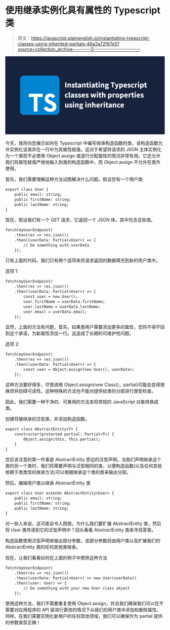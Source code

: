 # 使用继承实例化具有属性的 Typescript 类

> 原文：<https://javascript.plainenglish.io/instantiating-typescript-classes-using-inherited-partials-46a2a72f67e5?source=collection_archive---------2----------------------->

![](img/8743f3ea4d4c9ed84a7a570d02cb0219.png)

今天，我将向您展示如何在 Typescript 中编写继承构造函数的类，该构造函数允许实例化该类并在一行中为其属性赋值。这对于希望将请求的 JSON 主体实例化为一个类而不必使用 Object.assign 或逐行分配属性的情况非常有用。它还允许我们将属性赋值严格地输入到类的构造函数中，而 Object.assign 不允许在类外使用。

首先，我们需要理解这种方法试图解决什么问题。假设您有一个用户类

```
export class User {
    public email: string;
    public firstName: string;
    public lastName: string;
}
```

现在，假设我们有一个 GET 请求，它返回一个 JSON 体，其中包含这些值。

```
fetch(myUserEndpoint)
    .then(res => res.json())
    .then((userData: Partial<User>) => {
        // Do something with userData
    });
```

只有上面的代码，我们只有两个选项来将请求返回的数据填充到新的用户类中。

选项 1:

```
fetch(myUserEndpoint)
    .then(res => res.json())
    .then((userData: Partial<User>) => {
        const user = new User();
        user.firstName = userData.firstName;
        user.lastName = userData.lastName;
        user.email = userData.email;
    });
```

显然，上面的方法有问题，首先，如果类用户需要添加更多的属性，您将不得不回到这个承诺，为新属性添加一行。这造成了长期的可维护性问题。

选项 2:

```
fetch(myUserEndpoint)
    .then(res => res.json())
    .then((userData: Partial<User>) => {
        const user = Object.assign(new User(), userData);
    });
```

这种方法要好得多，尽管调用 Object.assign(new Class()，partial)可能会变得很麻烦并妨碍可读性。这种特殊的方法也不能对提供给类的分部进行类型检查。

因此，我们需要一种干净的、可重用的方法来将常规的 JavaScript 对象转换成类。

创建将被继承的泛型类，并添加构造函数。

```
export class AbstractEntity<T> {
    constructor(protected partial: Partial<T>) {
        Object.assign(this, this.partial);
    }
}
```

您应该注意的第一件事是 AbstractEntity 旁边的<t>泛型声明。当我们声明继承这个类的另一个类时，我们将需要声明与泛型相同的类，以便构造函数(以及任何其他依赖于类类型的继承方法)可以根据继承这个类的类来输出分部。</t>

然后，编辑用户类以继承 AbstractEntity 类

```
export class User extends AbstractEntity<User> {
    public email: string;
    public firstName: string;
    public lastName: string;
}
```

对一些人来说，这可能会令人困惑。为什么我们要扩展 AbstractEntity 类，然后将 User 类传递到它的泛型声明中？回头看看 AbstractEntity 类来寻找答案。

构造函数使用泛型声明来输出部分参数，该部分参数将由用户类以及扩展我们的 AbstractEntity 类的任何其他类继承。

现在，让我们看看如何在上面的例子中使用这种方法

```
fetch(myUserEndpoint)
    .then(res => res.json())
    .then((userData: Partial<User>) => new User(userData))
    .then((user: User) => {
        // Do something with your new User class object
    });
```

使用这种方法，我们不需要重复使用 Object.assign，并且我们确保我们可以在不需要对应用程序的 API 层进行更改的情况下从我们的用户类中添加和删除属性。同样，在我们需要实例化新用户的任何其他领域，我们可以确保作为 partial 提供的参数类型正确！